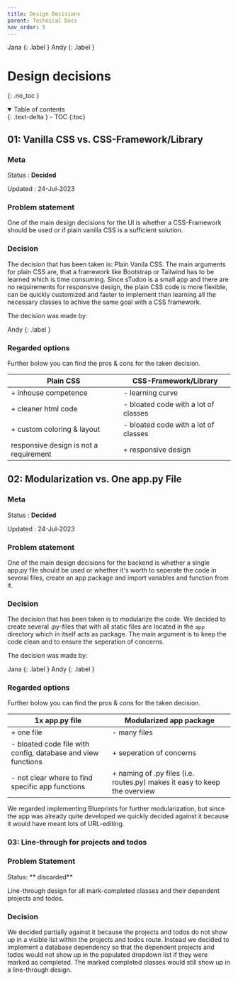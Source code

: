 ```yaml
---
title: Design Decisions
parent: Technical Docs
nav_order: 5
---
```


Jana {: .label }
Andy {: .label }

# Design decisions
{: .no_toc }

<details open markdown="block">
  <summary>
    Table of contents
  </summary>
  {: .text-delta }
- TOC
{:toc}
</details>

## 01: Vanilla CSS vs. CSS-Framework/Library

### Meta

Status
: **Decided**

Updated
: 24-Jul-2023

### Problem statement

One of the main design decisions for the UI is whether a CSS-Framework should be used or if plain vanilla CSS is a sufficient solution.

### Decision

The decision that has been taken is: Plain Vanila CSS. The main arguments for plain CSS are, that a framework like Bootstrap or Tailwind has to be learned which is time consuming. Since sTudoo is a small app and there are no requirements for responsive design, the plain CSS code is more flexible, can be quickly customized and faster to implement than learning all the necessary classes to achive the same goal with a CSS framework.

The decision was made by:

Andy
{: .label }

### Regarded options

Further bolow you can find the pros & cons for the taken decision.

|Plain CSS|CSS-Framework/Library|
|---------|---------------------|
|+ inhouse competence|- learning curve |
|+ cleaner html code|- bloated code with a lot of classes|
|+ custom coloring & layout |- bloated code with a lot of classes|
| responsive design is not a requirement |+ responsive design|

## 02: Modularization vs. One app.py File

### Meta

Status
: **Decided**

Updated
: 24-Jul-2023

### Problem statement

One of the main design decisions for the backend is whether a single app.py file should be used or whether it's worth to seperate the code in several files, create an app package and import variables and function from it.

### Decision

The decision that has been taken is to modularize the code. We decided to create several .py-files that with all static files are located in the `app` directory which in itself acts as package. The main argument is to keep the code clean and to ensure the seperation of concerns.

The decision was made by:

Jana {: .label }
Andy {: .label }

### Regarded options

Further bolow you can find the pros & cons for the taken decision.

|1x app.py file |Modularized app package|
|---------|---------------------|
|+ one file |- many files |
|- bloated code file with config, database and view functions  |+ seperation of concerns|
|- not clear where to find specific app functions |+ naming of .py files (i.e. routes.py) makes it easy to keep the overview|

We regarded implementing Blueprints for further modularization, but since the app was already quite developed we quickly decided against it because it would have meant lots of URL-editing.


### 03: Line-through for projects and todos

### Problem Statement

Status: ** discarded**


Line-through design for all mark-completed classes and their dependent projects and todos.

### Decision

We decided partially against it because the projects and todos do not show up in a visible list within the projects and todos route. Instead we decided to implement a database dependency so that the dependent projects and todos would not show up in the populated dropdown list if they were marked as completed. The marked completed classes would still show up in a line-through design. 

